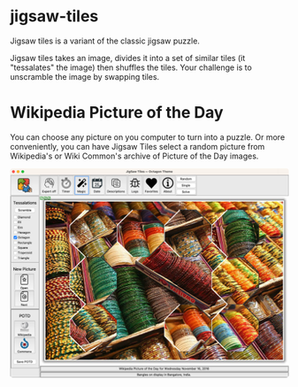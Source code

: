 # jigsaw-tiles
Jigsaw tiles is a variant of the classic jigsaw puzzle.

Jigsaw tiles takes an image, divides it into a set of similar tiles
(it "tessalates" the image) then shuffles the tiles. Your challenge is
to unscramble the image by swapping tiles.

# Wikipedia Picture of the Day
You can choose any picture on you computer to turn into a puzzle. Or more
conveniently, you can have Jigsaw Tiles select a random picture from
Wikipedia's or Wiki Common's archive of Picture of the Day images.

![Screenshot](https://github.com/kpvetter/jigsaw-tiles/blob/main/screenshot.png)
